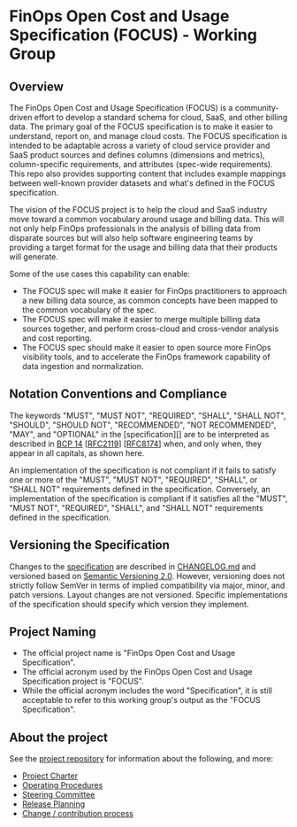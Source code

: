 # FinOps Open Cost and Usage Specification (FOCUS) - Working Group

## Overview

The FinOps Open Cost and Usage Specification (FOCUS) is a community-driven effort to develop a standard schema for cloud, SaaS, and other billing data. The primary goal of the FOCUS specification is to make it easier to understand, report on, and manage cloud costs. The FOCUS specification is intended to be adaptable across a variety of cloud service provider and SaaS product sources and defines columns (dimensions and metrics), column-specific requirements, and attributes (spec-wide requirements).  This repo also provides supporting content that includes example mappings between well-known provider datasets and what's defined in the FOCUS specification.

The vision of the FOCUS project is to help the cloud and SaaS industry move toward a common vocabulary around usage and billing data.  This will not only help FinOps professionals in the analysis of billing data from disparate sources but will also help software engineering teams by providing a target format for the usage and billing data that their products will generate.

Some of the use cases this capability can enable:

- The FOCUS spec will make it easier for FinOps practitioners to approach a new billing data source, as common concepts have been mapped to the common vocabulary of the spec.
- The FOCUS spec will make it easier to merge multiple billing data sources together, and perform cross-cloud and cross-vendor analysis and cost reporting.
- The FOCUS spec should make it easier to open source more FinOps visibility tools, and to accelerate the FinOps framework capability of data ingestion and normalization.

## Notation Conventions and Compliance

The keywords "MUST", "MUST NOT", "REQUIRED", "SHALL", "SHALL NOT", "SHOULD",
"SHOULD NOT", "RECOMMENDED", "NOT RECOMMENDED", "MAY", and "OPTIONAL" in the
[specification][] are to be interpreted as described in [BCP
14](https://tools.ietf.org/html/bcp14)
[[RFC2119](https://tools.ietf.org/html/rfc2119)]
[[RFC8174](https://tools.ietf.org/html/rfc8174)] when, and only when, they
appear in all capitals, as shown here.

An implementation of the specification is not compliant if it fails to
satisfy one or more of the "MUST", "MUST NOT", "REQUIRED", "SHALL", or "SHALL
NOT" requirements defined in the specification. Conversely, an
implementation of the specification is compliant if it satisfies all the
"MUST", "MUST NOT", "REQUIRED", "SHALL", and "SHALL NOT" requirements defined in
the specification.

## Versioning the Specification

Changes to the [specification](./specification/overview.md) are described in [CHANGELOG.md](CHANGELOG.md) and versioned based on [Semantic Versioning 2.0](https://semver.org/spec/v2.0.0.html). However, versioning does not strictly follow SemVer in terms of implied compatibility via major, minor, and patch versions. Layout changes are not versioned. Specific implementations of the specification should specify which version they implement.

## Project Naming

- The official project name is "FinOps Open Cost and Usage Specification".
- The official acronym used by the FinOps Open Cost and Usage Specification project is "FOCUS".
- While the official acronym includes the word "Specification", it is still acceptable to refer to this working group's output as the "FOCUS Specification".

## About the project

See the [project repository](https://github.com/FinOps-Open-Cost-and-Usage-Spec/foundation) for information about the following, and more:

- [Project Charter](https://github.com/FinOps-Open-Cost-and-Usage-Spec/foundation/blob/main/FOCUS_-_Membership_Agreement_Package_for_use.pdf)
- [Operating Procedures](https://github.com/FinOps-Open-Cost-and-Usage-Spec/foundation/blob/main/operating_procedures.md)
- [Steering Committee](https://github.com/FinOps-Open-Cost-and-Usage-Spec/foundation/blob/main/steering_committee.md)
- [Release Planning](https://github.com/FinOps-Open-Cost-and-Usage-Spec/FOCUS_Spec/blob/working_draft/RELEASE-PLANNING.md)
- [Change / contribution process](https://github.com/FinOps-Open-Cost-and-Usage-Spec/foundation/blob/main/contributing.md)

